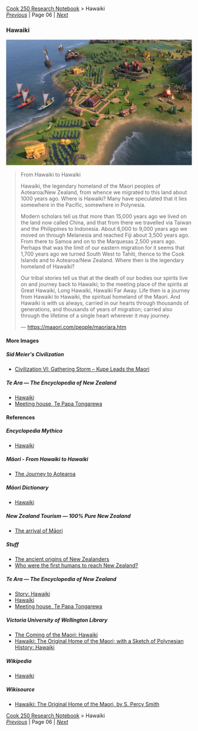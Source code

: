 [Cook 250 Research Notebook](../) > Hawaiki  
*[Previous](../p05-ring-of-fire/)* | Page 06 | *[Next](../p07-roaring-forties/)*
### Hawaiki

![Hawaiki, as depicted in Civilization VI video game](pictures/148x100-WxHmm-hawaiki.jpg)

> From Hawaiki to Hawaiki
>
> Hawaiki, the legendary homeland of the Maori peoples
> of Aotearoa/New Zealand, from whence we migrated to
> this land about 1000 years ago. Where is Hawaiki?
> Many have speculated that it lies somewhere in the
> Pacific, somewhere in Polynesia.
>
> Modern scholars tell us that more than 15,000 years ago
> we lived on the land now called China, and that from there
> we travelled via Taiwan and the Philippines to Indonesia.
> About 6,000 to 9,000 years ago we moved on through Melanesia
> and reached Fiji about 3,500 years ago. From there to Samoa
> and on to the Marquesas 2,500 years ago. Perhaps that was the
> limit of our eastern migration for it seems that 1,700 years
> ago we turned South West to Tahiti, thence to the Cook Islands
> and to Aotearoa/New Zealand. Where then is the legendary
> homeland of Hawaiki?
>
> Our tribal stories tell us that at the death of our bodies
> our spirits live on and journey back to Hawaiki; to the meeting
> place of the spirits at Great Hawaiki, Long Hawaiki, Hawaiki
> Far Away. Life then is a journey from Hawaiki to Hawaiki, the
> spiritual homeland of the Maori. And Hawaiki is with us always,
> carried in our hearts through thousands of generations, and
> thousands of years of migration; carried also through the lifetime
> of a single heart wherever it may journey.
>
> — https://maaori.com/people/maoriara.htm

#### More Images

##### Sid Meier's Civilization

* [Civilization VI: Gathering Storm – Kupe Leads the Maori](https://civilization.com/news/entries/civilization-vi-gathering-storm-first-look-maori-kupe-leader-pc-release-date-february-14-2019/)

##### Te Ara — The Encyclopedia of New Zealand

* [Hawaiki](https://teara.govt.nz/en/artwork/3803/hawaiki)
* [Meeting house, Te Papa Tongarewa](https://teara.govt.nz/en/photograph/2384/meeting-house-te-papa-tongarewa)

#### References

##### Encyclopedia Mythica

* [Hawaiki](https://pantheon.org/articles/h/hawaiki.html)

##### Māori - From Hawaiki to Hawaiki

* [The Journey to Aotearoa](https://maaori.com/people/maoriara.htm)

##### Māori Dictionary

* [Hawaiki](https://maoridictionary.co.nz/search?idiom=&phrase=&proverb=&loan=&histLoanWords=&keywords=Hawaiki)

##### New Zealand Tourism — 100% Pure New Zealand

* [The arrival of Māori](https://www.newzealand.com/int/feature/early-settlement/)

##### Stuff

* [The ancient origins of New Zealanders](https://www.stuff.co.nz/science/100455675/the-ancient-origins-of-new-zealanders)
* [Who were the first humans to reach New Zealand?](https://www.stuff.co.nz/science/100629585/dna-who-were-the-first-humans-to-reach-aotearoa)

##### Te Ara — The Encyclopedia of New Zealand

* [Story: Hawaiki](https://teara.govt.nz/en/hawaiki)
* [Hawaiki](https://teara.govt.nz/en/artwork/3803/hawaiki)
* [Meeting house, Te Papa Tongarewa](https://teara.govt.nz/en/photograph/2384/meeting-house-te-papa-tongarewa)

##### Victoria University of Wellington Library

* [The Coming of the Maori: Hawaiki](http://nzetc.victoria.ac.nz/tm/scholarly/tei-BucTheC-t1-g1-t1-body1-d5-d2.html)
* [Hawaiki: The Original Home of the Maori; with a Sketch of Polynesian History: Hawaiki](http://nzetc.victoria.ac.nz/tm/scholarly/tei-SmiHawa-t1-body-d3-d1.html)

##### Wikipedia

* [Hawaiki](https://en.wikipedia.org/wiki/Hawaiki)

##### Wikisource

* [Hawaiki: The Original Home of the Maori, by S. Percy Smith](https://en.wikisource.org/wiki/Hawaiki_The_Original_Home_of_the_Maori)

[Cook 250 Research Notebook](../) > Hawaiki  
*[Previous](../p05-ring-of-fire/)* | Page 06 | *[Next](../p07-roaring-forties/)*
